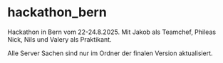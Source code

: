 # hackathon_bern
Hackathon in Bern vom 22-24.8.2025. Mit Jakob als Teamchef, Phileas Nick, Nils und Valery als Praktikant.

Alle Server Sachen sind nur im Ordner der finalen Version aktualisiert.

